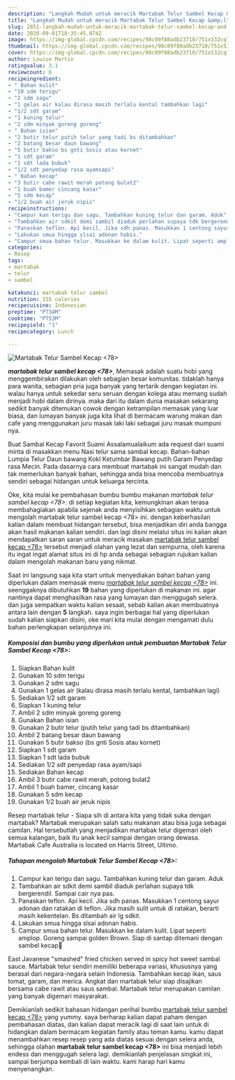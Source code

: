 ```yaml
---
description: "Langkah Mudah untuk meracik Martabak Telur Sambel Kecap &amp;lt;78&amp;gt; Lezat"
title: "Langkah Mudah untuk meracik Martabak Telur Sambel Kecap &amp;lt;78&amp;gt; Lezat"
slug: 2851-langkah-mudah-untuk-meracik-martabak-telur-sambel-kecap-and-lt-78-and-gt-lezat
date: 2020-09-01T18:35:45.074Z
image: https://img-global.cpcdn.com/recipes/98c09f88adb23710/751x532cq70/martabak-telur-sambel-kecap-78-foto-resep-utama.jpg
thumbnail: https://img-global.cpcdn.com/recipes/98c09f88adb23710/751x532cq70/martabak-telur-sambel-kecap-78-foto-resep-utama.jpg
cover: https://img-global.cpcdn.com/recipes/98c09f88adb23710/751x532cq70/martabak-telur-sambel-kecap-78-foto-resep-utama.jpg
author: Louise Martin
ratingvalue: 3.1
reviewcount: 6
recipeingredient:
- " Bahan kulit"
- "10 sdm terigu"
- "2 sdm sagu"
- "1 gelas air kalau dirasa masih terlalu kental tambahkan lagi"
- "1/2 sdt garam"
- "1 kuning telur"
- "2 sdm minyak goreng goreng"
- " Bahan isian"
- "2 butir telur putih telur yang tadi bs ditambahkan"
- "2 batang besar daun bawang"
- "5 butir bakso bs gnti Sosis atau kornet"
- "1 sdt garam"
- "1 sdt lada bubuk"
- "1/2 sdt penyedap rasa ayamsapi"
- " Bahan kecap"
- "3 butir cabe rawit merah potong bulat2"
- "1 buah bamer cincang kasar"
- "5 sdm kecap"
- "1/2 buah air jeruk nipis"
recipeinstructions:
- "Campur kan terigu dan sagu. Tambahkan kuning telur dan garam. Aduk"
- "Tambahkan air sdkit demi sambil diaduk perlahan supaya tdk bergerendil. Sampai cair nya pas."
- "Panaskan teflon. Api kecil. Jika sdh panas. Masukkan 1 centong sayur adonan dan ratakan di teflon. Jika masih sulit untuk di ratakan, berarti masih kekentelan. Bs ditambah air lg sdkit."
- "Lakukan smua hingga slsai adonan habis."
- "Campur smua bahan telur. Masukkan ke dalam kulit. Lipat seperti amplop. Goreng sampai golden Brown. Siap di santap ditemani dengan sambel kecap🥰"
categories:
- Resep
tags:
- martabak
- telur
- sambel

katakunci: martabak telur sambel 
nutrition: 155 calories
recipecuisine: Indonesian
preptime: "PT34M"
cooktime: "PT53M"
recipeyield: "1"
recipecategory: Lunch

---
```



![Martabak Telur Sambel Kecap &lt;78&gt;](https://img-global.cpcdn.com/recipes/98c09f88adb23710/751x532cq70/martabak-telur-sambel-kecap-78-foto-resep-utama.jpg)

<b><i>martabak telur sambel kecap &lt;78&gt;</i></b>, Memasak adalah suatu hobi yang menggembirakan dilakukan oleh sebagian besar komunitas. tidaklah hanya para wanita, sebagian pria juga banyak yang tertarik dengan kegiatan ini. walau hanya untuk sekedar seru seruan dengan kolega atau memang sudah menjadi hobi dalam dirinya. maka dari itu dalam dunia masakan sekarang sedikit banyak ditemukan cowok dengan ketrampilan memasak yang luar biasa, dan lumayan banyak juga kita lihat di bermacam warung makan dan cafe yang menggunakan juru masak laki laki sebagai juru masak mumpuni nya.

Buat Sambal Kecap Favorit Suami Assalamualaikum ada request dari suami minta di masakkan menu Nasi telur sama sambal kecap. Bahan-bahan Lumpia Telur Daun bawang Kokl Ketumbar Bawang putih Garam Penyedap rasa Mecin. Pada dasarnya cara membuat martabak ini sangat mudah dan tak memerlukan banyak bahan, sehingga anda bisa mencoba membuatnya sendiri sebagai hidangan untuk keluarga tercinta.

Oke, kita mulai ke pembahasan bumbu bumbu makanan <i>martabak telur sambel kecap &lt;78&gt;</i>. di setiap kegiatan kita, kemungkinan akan terasa membahagiakan apabila sejenak anda menyisihkan sebagian waktu untuk mengolah martabak telur sambel kecap &lt;78&gt; ini. dengan keberhasilan kalian dalam membuat hidangan tersebut, bisa menjadikan diri anda bangga akan hasil makanan kalian sendiri. dan lagi disini melalui situs ini kalian akan mendapatkan saran saran untuk meracik masakan <u>martabak telur sambel kecap &lt;78&gt;</u> tersebut menjadi olahan yang lezat dan sempurna, oleh karena itu ingat ingat alamat situs ini di hp anda sebagai sebagian rujukan kalian dalam mengolah makanan baru yang nikmat.


Saat ini langsung saja kita start untuk menyediakan bahan bahan yang diperlukan dalam memasak menu <u><i>martabak telur sambel kecap &lt;78&gt;</i></u> ini. seenggaknya dibutuhkan <b>19</b> bahan yang diperlukan di makanan ini. agar nantinya dapat menghasilkan rasa yang lumayan dan menggugah selera. dan juga sempatkan waktu kalian sesaat, sebab kalian akan membuatnya antara lain dengan <b>5</b> langkah. saya ingin berbagai hal yang diperlukan sudah kalian siapkan disini, oke mari kita mulai dengan mengamati dulu bahan perlengkapan selanjutnya ini.

<!--inarticleads1-->

##### Komposisi dan bumbu yang diperlukan untuk pembuatan Martabak Telur Sambel Kecap &lt;78&gt;:

1. Siapkan  Bahan kulit
1. Gunakan 10 sdm terigu
1. Gunakan 2 sdm sagu
1. Gunakan 1 gelas air (kalau dirasa masih terlalu kental, tambahkan lagi)
1. Sediakan 1/2 sdt garam
1. Siapkan 1 kuning telur
1. Ambil 2 sdm minyak goreng goreng
1. Gunakan  Bahan isian
1. Gunakan 2 butir telur (putih telur yang tadi bs ditambahkan)
1. Ambil 2 batang besar daun bawang
1. Gunakan 5 butir bakso (bs gnti Sosis atau kornet)
1. Siapkan 1 sdt garam
1. Siapkan 1 sdt lada bubuk
1. Sediakan 1/2 sdt penyedap rasa ayam/sapi
1. Sediakan  Bahan kecap
1. Ambil 3 butir cabe rawit merah, potong bulat2
1. Ambil 1 buah bamer, cincang kasar
1. Gunakan 5 sdm kecap
1. Gunakan 1/2 buah air jeruk nipis


Resep martabak telur - Siapa sih di antara kita yang tidak suka dengan martabak? Martabak merupakan salah satu makanan atau bisa juga sebagai camilan. Hal tersebutlah yang menjadikan martabak telur digemari oleh semua kalangan, baik itu anak kecil sampai dengan orang dewasa. Martabak Cafe Australia is located on Harris Street, Ultimo. 

<!--inarticleads2-->

##### Tahapan mengolah Martabak Telur Sambel Kecap &lt;78&gt;:

1. Campur kan terigu dan sagu. Tambahkan kuning telur dan garam. Aduk
1. Tambahkan air sdkit demi sambil diaduk perlahan supaya tdk bergerendil. Sampai cair nya pas.
1. Panaskan teflon. Api kecil. Jika sdh panas. Masukkan 1 centong sayur adonan dan ratakan di teflon. Jika masih sulit untuk di ratakan, berarti masih kekentelan. Bs ditambah air lg sdkit.
1. Lakukan smua hingga slsai adonan habis.
1. Campur smua bahan telur. Masukkan ke dalam kulit. Lipat seperti amplop. Goreng sampai golden Brown. Siap di santap ditemani dengan sambel kecap🥰


East Javanese &#34;smashed&#34; fried chicken served in spicy hot sweet sambal sauce. Martabak telur sendiri memiliki beberapa variasi, khususnya yang berasal dari negara-negara selain Indonesia. Tambahkan kecap ikan, saus tomat, garam, dan merica. Angkat dan martabak telur siap disajikan bersama cabe rawit atau saus sambal. Martabak telur merupakan camilan yang banyak digemari masyarakat. 

Demikianlah sedikit bahasan hidangan perihal bumbu <u>martabak telur sambel kecap &lt;78&gt;</u> yang yummy. saya berharap kalian dapat paham dengan pembahasan diatas, dan kalian dapat meracik lagi di saat lain untuk di hidangkan dalam bermacam kegiatan family atau teman kamu. kamu dapat menambahkan resep resep yang ada diatas sesuai dengan selera anda, sehingga olahan <b>martabak telur sambel kecap &lt;78&gt;</b> ini bisa menjadi lebih endess dan menggugah selera lagi. demikianlah penjelasan singkat ini, sampai berjumpa kembali di lain waktu. kami harap hari kamu menyenangkan.
